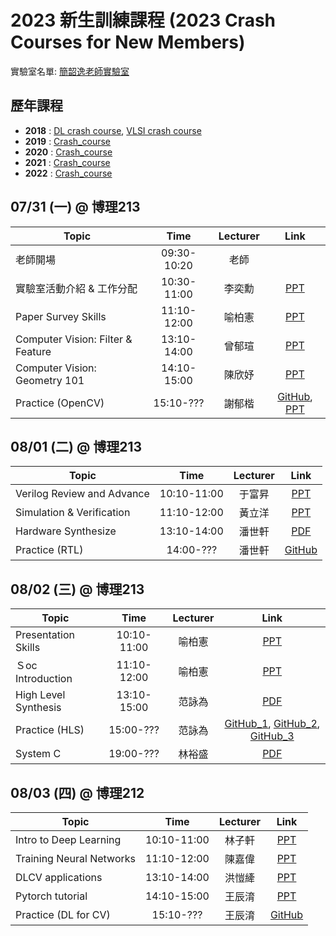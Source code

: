 # 2023 新生訓練課程 (2023 Crash Courses for New Members)
實驗室名單:
[簡韶逸老師實驗室](http://media.ee.ntu.edu.tw/)

## 歷年課程

+ **2018** : [DL crash course](./2018/2018_DL_Crash_Course.md), [VLSI crash course](./2018/2018_VLSI_Crash_Course.md)
+ **2019** : [Crash_course](./2019/README.md)
+ **2020** : [Crash_course](./2020/README.md)
+ **2021** : [Crash_course](./2021/README.md)
+ **2022** : [Crash_course](./2022/README.md)

## 07/31 (一) @ 博理213
|Topic|Time|Lecturer|Link|
|---|:---:|:---:|:---:|
|老師開場|09:30-10:20|老師| |
|實驗室活動介紹 & 工作分配|10:30-11:00|李奕勳|[PPT](http://media.ee.ntu.edu.tw/crash_course/2023/2023_intro_lab.pptx)|
|Paper Survey Skills|11:10-12:00|喻柏憲|[PPT](http://media.ee.ntu.edu.tw/crash_course/2023/2023_paper_survey_skills.pptx)|
|Computer Vision: Filter & Feature|13:10-14:00|曾郁瑄|[PPT](http://media.ee.ntu.edu.tw/crash_course/2023/2023_cv_filter_feature.pptx)|
|Computer Vision: Geometry 101|14:10-15:00|陳欣妤|[PPT](http://media.ee.ntu.edu.tw/crash_course/2023/2023_Geometry_101.pptx)|
|Practice (OpenCV)|15:10-???|謝郁楷|[GitHub](https://github.com/mediaic/Python_OpenCV_Lab), [PPT](http://media.ee.ntu.edu.tw/crash_course/2023/2023_python_opencv_lab.pptx)|

## 08/01 (二) @ 博理213
|Topic|Time|Lecturer|Link|
|---|:---:|:---:|:---:|
|Verilog Review and Advance|10:10-11:00|于富昇|[PPT](http://media.ee.ntu.edu.tw/crash_course/2023/2023_verilog_review_advance.pptx)|
|Simulation & Verification|11:10-12:00|黃立洋|[PPT](http://media.ee.ntu.edu.tw/crash_course/2023/2023_rtl_verification.pptx)|
|Hardware Synthesize|13:10-14:00|潘世軒|[PDF](http://media.ee.ntu.edu.tw/crash_course/2023/2023_Logic_Synthesis.pdf)|
|Practice (RTL)|14:00-???|潘世軒|[GitHub](https://github.com/mediaic/VLSI_Lab1)|

## 08/02 (三) @ 博理213
|Topic|Time|Lecturer|Link|
|---|:---:|:---:|:---:|
|Presentation Skills |10:10-11:00|喻柏憲|[PPT](http://media.ee.ntu.edu.tw/crash_course/2023/2023_how_to_present.pptx)|
|Ｓoc Introduction |11:10-12:00|喻柏憲|[PPT](http://media.ee.ntu.edu.tw/crash_course/2023/2023_SOC_Introduction.pptx) |
|High Level Synthesis |13:10-15:00|范詠為|[PDF](http://media.ee.ntu.edu.tw/crash_course/2023/2023_HLS101_v3.pdf) |
|Practice (HLS)|15:00-???|范詠為|[GitHub_1](https://github.com/mediaic/boledu-hls-course-lab_1.git), [GitHub_2](https://github.com/mediaic/boledu-hls-course-lab_2.git), [GitHub_3](https://github.com/mediaic/boledu-hls-course-lab_3.git)|
|System C|19:00-???|林裕盛|[PDF](http://media.ee.ntu.edu.tw/crash_course/2023/2023_system_verification.pdf)|

## 08/03 (四) @ 博理212
|Topic|Time|Lecturer|Link|
|---|:---:|:---:|:---:|
|Intro to Deep Learning|10:10-11:00|林子軒|[PPT](http://media.ee.ntu.edu.tw/crash_course/2023/2023_Intro_DL.pptx)|
|Training Neural Networks|11:10-12:00|陳嘉偉|[PPT](http://media.ee.ntu.edu.tw/crash_course/2023/2023_DL.pptx)|
|DLCV applications|13:10-14:00|洪愷縴|[PPT](http://media.ee.ntu.edu.tw/crash_course/2023/2023_DLCV_application.pptx)|
|Pytorch tutorial|14:10-15:00|王辰淯|[PPT](http://media.ee.ntu.edu.tw/crash_course/2023/2023_Pytorch_Tutorial.pptx)|
|Practice (DL for CV)|15:10-???|王辰淯|[GitHub](https://github.com/mediaic/DL_Practice)|

